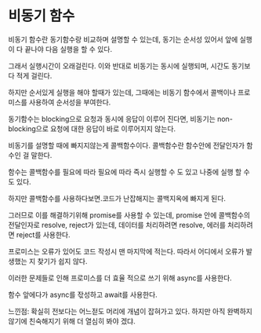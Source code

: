 # 비동기 함수

비동기 함수란 동기함수랑 비교하며 설명할 수 있는데, 동기는 순서성 있어서 앞에 실행이 다 끝나야 다음 실행을 할 수 있다.

그래서 실행시간이 오래걸린다. 이와 반대로 비동기는 동시에 실행되며, 시간도 동기보다 적게 걸린다.

하지만 순서있게 실행을 해야 할때가 있는데, 그때에는 비동기 함수에서 콜백이나 프로미스를 사용하여 순서성을 부여한다.

동기함수는 blocking으로 요청과 동시에 응답이 이루어 진다면, 비동기는 non-blocking으로 요청에 대한 응답이 바로 이루어지지 않는다.

비동기를 설명할 때에 빠지지않는게 콜백함수이다. 콜백함수란 함수안에 전달인자가 함수인 걸 말한다.

함수는 콜백함수를 필요에 따라 필요에 따라 즉시 실행할 수 도 있고 나중에 실행 할 수 도 있다.

하지만 콜백함수를 사용하다보면.코드가 난잡해지는 콜백지옥에 빠지게 된다.

그러므로 이를 해결하기위해 promise를 사용할 수 있는데, promise 안에 콜백함수의 전달인자로 resolve, reject가 있는데, 데이터를 처리하려면 resolve, 에러를 처리하려면 reject를 사용한다.

프로미스는 오류가 있어도 코드 작성시 맨 마지막에 적는다. 따라서 어디에서 오류가 발생했는 지 찾기가 쉽지 않다.

이러한 문제들로 인해 프로미스를 더 효율 적으로 쓰기 위해 async를 사용한다.

함수 앞에다가 async를 잓성하고 await를 사용한다.



느낀점: 확실히 전보다는 어느젇도 머리에 개념이 잡혀가고 있다. 하지만 아직 완벽하지 않기에 친숙해지기 위해 더 열심히 봐야 겠댜.